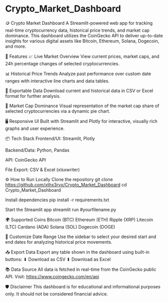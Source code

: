# Crypto_Market_Dashboard
🪙 Crypto Market Dashboard
A Streamlit-powered web app for tracking real-time cryptocurrency data, historical price trends, and market cap dominance. This dashboard utilizes the CoinGecko API to deliver up-to-date insights for various digital assets like Bitcoin, Ethereum, Solana, Dogecoin, and more.

🚀 Features
📈 Live Market Overview
View current prices, market caps, and 24h percentage changes of selected cryptocurrencies.

📊 Historical Price Trends
Analyze past performance over custom date ranges with interactive line charts and data tables.

🧾 Exportable Data
Download current and historical data in CSV or Excel format for further analysis.

🥧 Market Cap Dominance
Visual representation of the market cap share of selected cryptocurrencies via a dynamic pie chart.

🖥️ Responsive UI
Built with Streamlit and Plotly for interactive, visually rich graphs and user experience.

📦 Tech Stack
Frontend/UI: Streamlit, Plotly

Backend/Data: Python, Pandas

API: CoinGecko API

File Export: CSV & Excel (xlsxwriter)

⚙️ How to Run Locally
Clone the repository
git clone https://github.com/xthx3rvx/Crypto_Market_Dashboard
cd Crypto_Market_Dashboard

Install dependencies
pip install -r requirements.txt

Start the Streamlit app
streamlit run #yourfilename.py

🌍 Supported Coins
Bitcoin (BTC)
Ethereum (ETH)
Ripple (XRP)
Litecoin (LTC)
Cardano (ADA)
Solana (SOL)
Dogecoin (DOGE)

📅 Customize Date Range
Use the sidebar to select your desired start and end dates for analyzing historical price movements.

📥 Export Data
Export any table shown in the dashboard using built-in buttons:
⬇ Download as CSV
⬇ Download as Excel

📚 Data Source
All data is fetched in real-time from the CoinGecko public API. Visit: https://www.coingecko.com/en/api

🛡 Disclaimer
This dashboard is for educational and informational purposes only. It should not be considered financial advice.

